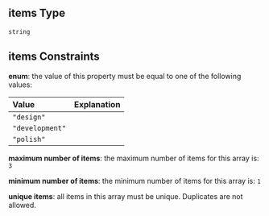 ## items Type

`string`

## items Constraints

**enum**: the value of this property must be equal to one of the following values:

| Value           | Explanation |
| :-------------- | :---------- |
| `"design"`      |             |
| `"development"` |             |
| `"polish"`      |             |

**maximum number of items**: the maximum number of items for this array is: `3`

**minimum number of items**: the minimum number of items for this array is: `1`

**unique items**: all items in this array must be unique. Duplicates are not allowed.
